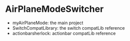AirPlaneModeSwitcher
===================

- myAirPlaneMode:   the main project
- SwitchCompatLibrary: the switch compatLib reference
- actionbarsherlock: actionbar compatLib reference
